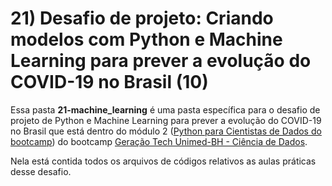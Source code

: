 # 21) Desafio de projeto: Criando modelos com Python e Machine Learning para prever a evolução do COVID-19 no Brasil (10)

Essa pasta **21-machine_learning** é uma pasta específica para o desafio de projeto de Python e Machine Learning para prever a evolução do COVID-19 no Brasil que está dentro do módulo 2 ([Python para Cientistas de Dados do bootcamp](github.com/PedroHeeger/boot/tree/teste/dio/dados_unimed_1/02-curso_python)) do bootcamp [Geração Tech Unimed-BH - Ciência de Dados](https://github.com/PedroHeeger/boot/tree/teste/dio/dados_unimed_1).

Nela está contida todos os arquivos de códigos relativos as aulas práticas desse desafio.